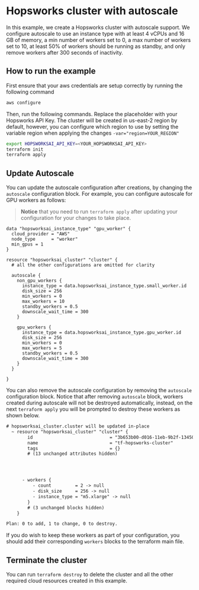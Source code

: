 # Hopsworks cluster with autoscale 

In this example, we create a Hopsworks cluster with autoscale support. We configure autoscale to use an instance type with at least 4 vCPUs and 16 GB of memory, a min number of workers set to 0, a max number of workers set to 10, at least 50% of workers should be running as standby, and only remove workers after 300 seconds of inactivity.

## How to run the example 
First ensure that your aws credentials are setup correctly by running the following command 

```bash
aws configure 
```

Then, run the following commands. Replace the placeholder with your Hopsworks API Key. The cluster will be created in us-east-2 region by default, however, you can configure which region to use by setting the variable region when applying the changes `-var="region=YOUR_REGION"`

```bash
export HOPSWORKSAI_API_KEY=<YOUR_HOPSWORKSAI_API_KEY>
terraform init
terraform apply
```

## Update Autoscale 

You can update the autoscale configuration after creations, by changing the `autoscale` configuration block. For example, you can configure autoscale for GPU workers as follows:

> **Notice** that you need to run `terraform apply` after updating your configuration for your changes to take place.

```hcl
data "hopsworksai_instance_type" "gpu_worker" {
  cloud_provider = "AWS"
  node_type      = "worker"
  min_gpus = 1
}

resource "hopsworksai_cluster" "cluster" {
  # all the other configurations are omitted for clarity 

  autoscale {
    non_gpu_workers {
      instance_type = data.hopsworksai_instance_type.small_worker.id
      disk_size = 256
      min_workers = 0
      max_workers = 10
      standby_workers = 0.5
      downscale_wait_time = 300
    }

    gpu_workers {
      instance_type = data.hopsworksai_instance_type.gpu_worker.id
      disk_size = 256
      min_workers = 0
      max_workers = 5
      standby_workers = 0.5
      downscale_wait_time = 300
    }
  }

}
```

You can also remove the autoscale configuration by removing the `autoscale` configuration block. Notice that after removing `autoscale` block, workers created during autoscale will not be destroyed automatically, instead, on the next `terraform apply` you will be prompted to destroy these workers as shown below. 

```diff
# hopsworksai_cluster.cluster will be updated in-place
  ~ resource "hopsworksai_cluster" "cluster" {
        id                             = "3b653b00-d016-11eb-9b2f-1345035d566e"
        name                           = "tf-hopsworks-cluster"
        tags                           = {}
        # (13 unchanged attributes hidden)




      - workers {
          - count         = 2 -> null
          - disk_size     = 256 -> null
          - instance_type = "m5.xlarge" -> null
        }
        # (3 unchanged blocks hidden)
    }

Plan: 0 to add, 1 to change, 0 to destroy.
```

If you do wish to keep these workers as part of your configuration, you should add their corresponding `workers` blocks to the terraform main file.


## Terminate the cluster

You can run `terraform destroy` to delete the cluster and all the other required cloud resources created in this example.